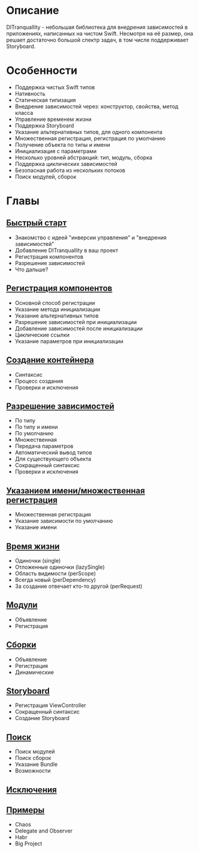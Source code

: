 # Описание
DITranquallity - небольшая библиотека для внедрения зависимостей в приложениях, написанных на чистом Swift. Несмотря на её размер, она решает достаточно большой спектр задач, в том числе поддерживает Storyboard.

# Особенности
* Поддержка чистых Swift типов
* Нативность
* Статическая типизация
* Внедрение зависимостей через: конструктор, свойства, метод класса
* Управление временем жизни
* Поддержка Storyboard
* Указание альтернативных типов, для одного компонента
* Множественная регистрация, регистрация по умолчанию
* Получение объекта по типы и имени 
* Инициализация с параметрами
* Несколько уровней абстракций: тип, модуль, сборка
* Поддержка циклических зависимостей
* Безопасная работа из нескольких потоков
* Поиск модулей, сборок

# Главы

## [Быстрый старт](quick_start.md)
* Знакомство с идеей "инверсии управления" и "внедрения зависимостей"
* Добавление DITranquallity в ваш проект
* Регистрация компонентов
* Разрешение зависимостей
* Что дальше?

## [Регистрация компонентов](registration.md)
* Основной способ регистрации
* Указание метода инициализации
* Указание альтернативных типов
* Разрешение зависимостей при инициализации
* Добавление зависимостей после инициализации
* Циклические ссылки
* Указание параметров при инициализации

## [Создание контейнера](build.md)
* Синтаксис
* Процесс создания
* Проверки и исключения

## [Разрешение зависимостей](resolve.md)
* По типу
* По типу и имени
* По умолчанию
* Множественная
* Передача параметров
* Автоматический вывод типов
* Для существующего объекта
* Сокращенный синтаксис
* Проверки и исключения

## [Указанием имени/множественная регистрация](multi_name_registration.md)
* Множественная регистрация
* Указание зависимости по умолчанию
* Указание имени

## [Время жизни](lifetime.md)
* Одиночки (single)
* Отложенные одиночки (lazySingle)
* Область видимости (perScope)
* Всегда новый (perDependency)
* За создание отвечает кто-то другой (perRequest)

## [Модули](module.md)
* Объявление
* Регистрация

## [Сборки](assembly.md)
* Объявление
* Регистрация
* Динамические

## [Storyboard](storyboard.md)
* Регистрация ViewController
* Сокращенный синтаксис
* Создание Storyboard


## [Поиск](scan.md)
* Поиск модулей
* Поиск сборок
* Указание Bundle
* Возможности

## [Исключения](errors.md)

## [Примеры](sample.md)
* Chaos
* Delegate and Observer
* Habr
* Big Project
